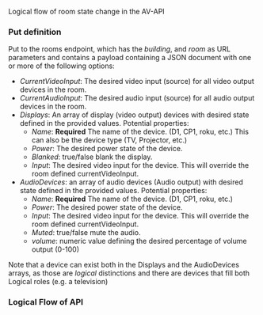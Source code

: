 Logical flow of room state change in the AV-API

### Put definition ###

Put to the rooms endpoint, which has the *building*, and *room* as URL parameters
and contains a payload containing a JSON document with one or more of the following
options:
  * *CurrentVideoInput*: The desired video input (source) for all video output devices
  in the room.
  * *CurrentAudioInput*: The desired  audio input (source) for all audio output devices
  in the room.
  * *Displays*: An array of display (video output) devices with desired state defined
  in the provided values. Potential properties:
    * *Name*: **Required** The name of the device. (D1, CP1, roku, etc.) This can
    also be the device type (TV, Projector, etc.)
    * *Power*: The desired power state of the device.
    * *Blanked*: true/false blank the display.
    * *Input*: The desired video input for the device. This will override the room
    defined currentVideoInput.
  * *AudioDevices*: an array of audio devices (Audio output) with desired state defined
  in the provided values. Potential properties:
    * *Name*: **Required** The name of the device. (D1, CP1, roku, etc.)
    * *Power*: The desired power state of the device.
    * *Input*: The desired video input for the device. This will override the room
    defined currentVideoInput.
    * *Muted*: true/false mute the audio.
    * *volume*: numeric value defining the desired percentage of volume output (0-100)


  Note that a device can exist both in the Displays and the AudioDevices arrays,
  as those are *logical* distinctions and there are devices that fill both Logical
  roles (e.g. a television)

### Logical Flow of API ###
